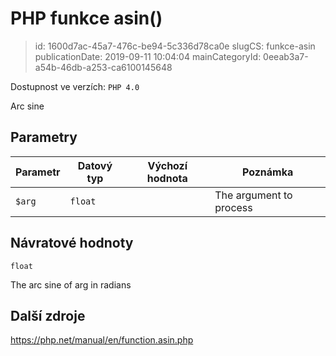 PHP funkce asin()
================================

> id: 1600d7ac-45a7-476c-be94-5c336d78ca0e
> slugCS: funkce-asin
> publicationDate: 2019-09-11 10:04:04
> mainCategoryId: 0eeab3a7-a54b-46db-a253-ca6100145648

Dostupnost ve verzích: `PHP 4.0`

Arc sine


Parametry
--------------

| Parametr | Datový typ | Výchozí hodnota | Poznámka |
|-----|-----|-----|-----|
| `$arg` | `float` |  | The argument to process |


Návratové hodnoty
----------------

`float`

The arc sine of arg in radians

Další zdroje
------------

https://php.net/manual/en/function.asin.php
